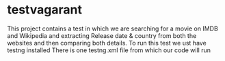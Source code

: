 # testvagarant
This project contains a test in which we are searching for a movie on IMDB and Wikipedia and extracting Release date & country from both the websites and then comparing both details.
To run this test we ust have testng installed
There is one testng.xml file from which our code will run
